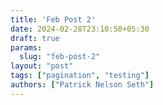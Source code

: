 ```yaml
---
title: 'Feb Post 2'
date: 2024-02-28T23:10:50+05:30
draft: true
params:
  slug: "feb-post-2"
layout: "post"
tags: ["pagination", "testing"]
authors: ["Patrick Nelson Seth"]
---
```

